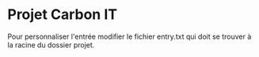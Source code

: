 # Projet Carbon IT

Pour personnaliser l'entrée modifier le fichier entry.txt qui doit se trouver à la racine du dossier projet.
